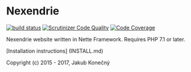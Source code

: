 Nexendrie
=========

[![build status](https://gitlab.com/nexendrie/nexendrie/badges/master/pipeline.svg)](https://gitlab.com/nexendrie/nexendrie/commits/master) [![Scrutinizer Code Quality](https://scrutinizer-ci.com/g/nexendrie/nexendrie/badges/quality-score.png?b=master)](https://scrutinizer-ci.com/g/nexendrie/nexendrie/?branch=master) [![Code Coverage](https://scrutinizer-ci.com/g/nexendrie/nexendrie/badges/coverage.png?b=master)](https://scrutinizer-ci.com/g/nexendrie/nexendrie/?branch=master)

Nexendrie website written in Nette Framework. Requires PHP 7.1 or later.

[Installation instructions] (INSTALL.md)

Copyright (c) 2015 - 2017, Jakub Konečný
